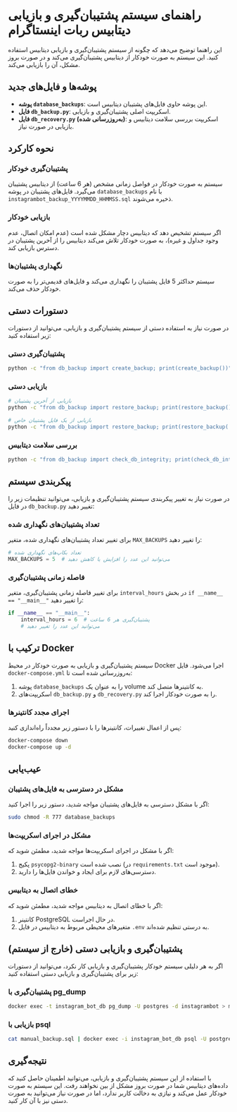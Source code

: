 # راهنمای سیستم پشتیبان‌گیری و بازیابی دیتابیس ربات اینستاگرام

این راهنما توضیح می‌دهد که چگونه از سیستم پشتیبان‌گیری و بازیابی دیتابیس استفاده کنید. این سیستم به صورت خودکار از دیتابیس پشتیبان‌گیری می‌کند و در صورت بروز مشکل، آن را بازیابی می‌کند.

## پوشه‌ها و فایل‌های جدید

- **پوشه `database_backups`**: این پوشه حاوی فایل‌های پشتیبان دیتابیس است.
- **فایل `db_backup.py`**: اسکریپت اصلی پشتیبان‌گیری و بازیابی.
- **فایل `db_recovery.py` (به‌روزرسانی شده)**: اسکریپت بررسی سلامت دیتابیس و بازیابی در صورت نیاز.

## نحوه کارکرد

### پشتیبان‌گیری خودکار

سیستم به صورت خودکار در فواصل زمانی مشخص (هر 6 ساعت) از دیتابیس پشتیبان می‌گیرد. فایل‌های پشتیبان در پوشه `database_backups` با نام `instagrambot_backup_YYYYMMDD_HHMMSS.sql` ذخیره می‌شوند.

### بازیابی خودکار

اگر سیستم تشخیص دهد که دیتابیس دچار مشکل شده است (عدم امکان اتصال، عدم وجود جداول و غیره)، به صورت خودکار تلاش می‌کند دیتابیس را از آخرین پشتیبان در دسترس بازیابی کند.

### نگهداری پشتیبان‌ها

سیستم حداکثر 5 فایل پشتیبان را نگهداری می‌کند و فایل‌های قدیمی‌تر را به صورت خودکار حذف می‌کند.

## دستورات دستی

در صورت نیاز به استفاده دستی از سیستم پشتیبان‌گیری و بازیابی، می‌توانید از دستورات زیر استفاده کنید:

### پشتیبان‌گیری دستی

```bash
python -c "from db_backup import create_backup; print(create_backup())"
```

### بازیابی دستی

```bash
# بازیابی از آخرین پشتیبان
python -c "from db_backup import restore_backup; print(restore_backup())"

# بازیابی از یک فایل پشتیبان خاص
python -c "from db_backup import restore_backup; print(restore_backup('database_backups/instagrambot_backup_20250330_120000.sql'))"
```

### بررسی سلامت دیتابیس

```bash
python -c "from db_backup import check_db_integrity; print(check_db_integrity())"
```

## پیکربندی سیستم

در صورت نیاز به تغییر پیکربندی سیستم پشتیبان‌گیری و بازیابی، می‌توانید تنظیمات زیر را در فایل `db_backup.py` تغییر دهید:

### تعداد پشتیبان‌های نگهداری شده

برای تغییر تعداد پشتیبان‌های نگهداری شده، متغیر `MAX_BACKUPS` را تغییر دهید:

```python
# تعداد بکاپ‌های نگهداری شده
MAX_BACKUPS = 5  # می‌توانید این عدد را افزایش یا کاهش دهید
```

### فاصله زمانی پشتیبان‌گیری

برای تغییر فاصله زمانی پشتیبان‌گیری، متغیر `interval_hours` در بخش `if __name__ == "__main__"` را تغییر دهید:

```python
if __name__ == "__main__":
    interval_hours = 6  # پشتیبان‌گیری هر 6 ساعت
    # می‌توانید این عدد را تغییر دهید
```

## ترکیب با Docker

سیستم پشتیبان‌گیری و بازیابی به صورت خودکار در محیط Docker اجرا می‌شود. فایل `docker-compose.yml` به‌روزرسانی شده است تا:

1. پوشه `database_backups` را به عنوان یک volume به کانتینرها متصل کند.
2. اسکریپت‌های `db_backup.py` و `db_recovery.py` را به صورت خودکار اجرا کند.

### اجرای مجدد کانتینرها

پس از اعمال تغییرات، کانتینرها را با دستور زیر مجدداً راه‌اندازی کنید:

```bash
docker-compose down
docker-compose up -d
```

## عیب‌یابی

### مشکل در دسترسی به فایل‌های پشتیبان

اگر با مشکل دسترسی به فایل‌های پشتیبان مواجه شدید، دستور زیر را اجرا کنید:

```bash
sudo chmod -R 777 database_backups
```

### مشکل در اجرای اسکریپت‌ها

اگر با مشکل در اجرای اسکریپت‌ها مواجه شدید، مطمئن شوید که:

1. پکیج `psycopg2-binary` نصب شده است (در `requirements.txt` موجود است).
2. دسترسی‌های لازم برای ایجاد و خواندن فایل‌ها را دارید.

### خطای اتصال به دیتابیس

اگر با خطای اتصال به دیتابیس مواجه شدید، مطمئن شوید که:

1. کانتینر PostgreSQL در حال اجراست.
2. متغیرهای محیطی مربوط به دیتابیس در فایل `.env` به درستی تنظیم شده‌اند.

## پشتیبان‌گیری و بازیابی دستی (خارج از سیستم)

اگر به هر دلیلی سیستم خودکار پشتیبان‌گیری و بازیابی کار نکرد، می‌توانید از دستورات زیر برای پشتیبان‌گیری و بازیابی دستی استفاده کنید:

### پشتیبان‌گیری با pg_dump

```bash
docker exec -t instagram_bot_db pg_dump -U postgres -d instagrambot > manual_backup.sql
```

### بازیابی با psql

```bash
cat manual_backup.sql | docker exec -i instagram_bot_db psql -U postgres -d instagrambot
```

## نتیجه‌گیری

با استفاده از این سیستم پشتیبان‌گیری و بازیابی، می‌توانید اطمینان حاصل کنید که داده‌های دیتابیس شما در صورت بروز مشکل از بین نخواهند رفت. این سیستم به صورت خودکار عمل می‌کند و نیازی به دخالت کاربر ندارد، اما در صورت نیاز می‌توانید به صورت دستی نیز با آن کار کنید.